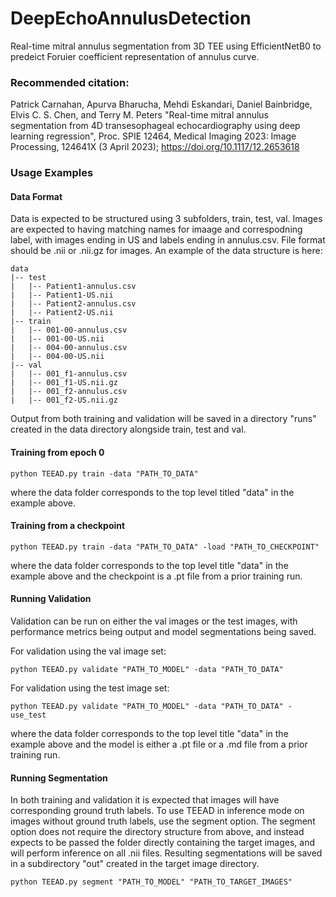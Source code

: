 # DeepEchoAnnulusDetection

Real-time mitral annulus segmentation from 3D TEE using EfficientNetB0 to predeict Foruier coefficient representation of annulus curve.

### Recommended citation:

 Patrick Carnahan, Apurva Bharucha, Mehdi Eskandari, Daniel Bainbridge, Elvis C. S. Chen, and Terry M. Peters "Real-time mitral annulus segmentation from 4D transesophageal echocardiography using deep learning regression", Proc. SPIE 12464, Medical Imaging 2023: Image Processing, 124641X (3 April 2023); https://doi.org/10.1117/12.2653618 
 

### Usage Examples
#### Data Format
Data is expected to be structured using 3 subfolders, train, test, val. Images are expected to having matching names for imaage and correspodning label, with images ending in US and labels ending in annulus.csv. File format should be .nii or .nii.gz for images. An example of the data structure is here:
```
data
|-- test
|   |-- Patient1-annulus.csv
|   |-- Patient1-US.nii
|   |-- Patient2-annulus.csv
|   |-- Patient2-US.nii
|-- train
|   |-- 001-00-annulus.csv
|   |-- 001-00-US.nii
|   |-- 004-00-annulus.csv
|   |-- 004-00-US.nii
|-- val
|   |-- 001_f1-annulus.csv
|   |-- 001_f1-US.nii.gz
|   |-- 001_f2-annulus.csv
|   |-- 001_f2-US.nii.gz
```

Output from both training and validation will be saved in a directory "runs" created in the data directory alongside train, test and val.

#### Training from epoch 0

```
python TEEAD.py train -data "PATH_TO_DATA"
```
where the data folder corresponds to the top level titled "data" in the example above.

#### Training from a checkpoint

```
python TEEAD.py train -data "PATH_TO_DATA" -load "PATH_TO_CHECKPOINT"
```
where the data folder corresponds to the top level title "data" in the example above and the checkpoint is a .pt file from a prior training run.

#### Running Validation

Validation can be run on either the val images or the test images, with performance metrics being output and model segmentations being saved.

For validation using the val image set:
```
python TEEAD.py validate "PATH_TO_MODEL" -data "PATH_TO_DATA"
```
For validation using the test image set:
```
python TEEAD.py validate "PATH_TO_MODEL" -data "PATH_TO_DATA" -use_test
```
where the data folder corresponds to the top level title "data" in the example above and the model is either a .pt file or a .md file from a prior training run.

#### Running Segmentation

In both training and validation it is expected that images will have corresponding ground truth labels. To use TEEAD in inference mode on images without ground truth labels, use the segment option. The segment option does not require the directory structure from above, and instead expects to be passed the folder directly containing the target images, and will perform inference on all .nii files. Resulting segmentations will be saved in a subdirectory "out" created in the target image directory.

```
python TEEAD.py segment "PATH_TO_MODEL" "PATH_TO_TARGET_IMAGES"
```